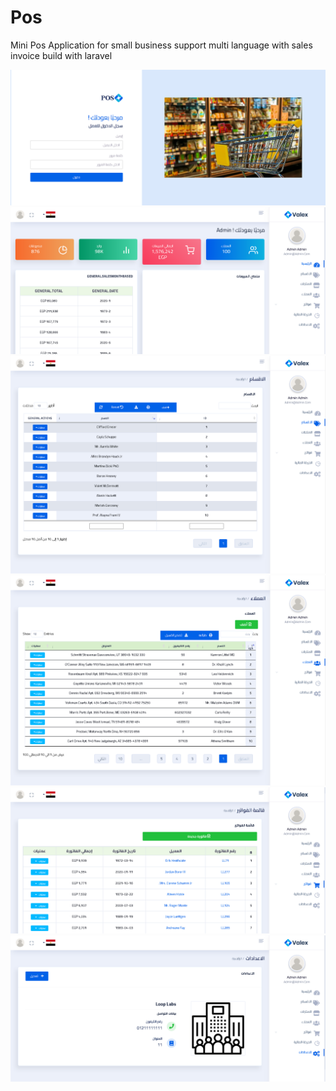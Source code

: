 
# Pos

Mini Pos Application for small business support multi language with sales invoice build with laravel

![](https://github.com/beshoywageeh/pos/blob/main/public/assets/img/screenshots/1.png?raw=true)
![](https://github.com/beshoywageeh/pos/blob/main/public/assets/img/screenshots/2.png?raw=true)
![](https://github.com/beshoywageeh/pos/blob/main/public/assets/img/screenshots/3.png?raw=true)
![](https://github.com/beshoywageeh/pos/blob/main/public/assets/img/screenshots/4.png?raw=true)
![](https://github.com/beshoywageeh/pos/blob/main/public/assets/img/screenshots/5.png?raw=true)
![](https://github.com/beshoywageeh/pos/blob/main/public/assets/img/screenshots/6.png?raw=true)
